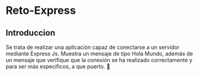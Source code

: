 # Reto-Express

## Introduccion
Se trata de realizar una aplicación capaz de conectarse a un servidor mediante Express Js. Muestra un mensaje de tipo Hola Mundo, además
de un mensaje que verifique que la conexión se ha realizado correctamente y para ser más específicos, a que puerto. 📱
